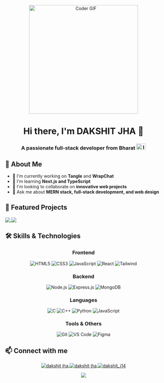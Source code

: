<div align="center">
  <img src="https://media.giphy.com/media/SWoSkN6DxTszqIKEqv/giphy.gif" alt="Coder GIF" width="350">
  <h1>Hi there, I'm DAKSHIT JHA 👋</h1>
  <h3>A passionate full-stack developer from Bharat 
    <img src="https://upload.wikimedia.org/wikipedia/en/4/41/Flag_of_India.svg" alt="Indian Flag" width="30" height="20" />
  </h3>
</div>

<!-- About Me Section -->
<h2>💫 About Me</h2>

- 🔭 I'm currently working on **Tangle** and **WrapChat**
- 🌱 I'm learning **Next.js and TypeScript**
- 👯 I'm looking to collaborate on **innovative web projects**
- 💬 Ask me about **MERN stack, full-stack development, and web design**

<!-- Recent Projects Section -->
<h2>🚀 Featured Projects</h2>

<a href="https://github.com/Dakshitj14/Tangle">
  <img align="center" src="https://github-readme-stats.vercel.app/api/pin/?username=Dakshitj14&repo=Tangle&theme=radical" />
</a>
<a href="https://github.com/Dakshitj14/WrapChat">
  <img align="center" src="https://github-readme-stats.vercel.app/api/pin/?username=Dakshitj14&repo=WrapChat&theme=radical" />
</a>



<!-- Skills Section with Animations -->
<h2>🛠️ Skills & Technologies</h2>

<div align="center">
  
  <!-- Frontend -->
  <h3>Frontend</h3>
  <p>
    <img src="https://img.shields.io/badge/HTML5-E34F26?style=for-the-badge&logo=html5&logoColor=white" alt="HTML5" />
    <img src="https://img.shields.io/badge/CSS3-1572B6?style=for-the-badge&logo=css3&logoColor=white" alt="CSS3" />
    <img src="https://img.shields.io/badge/JavaScript-F7DF1E?style=for-the-badge&logo=javascript&logoColor=black" alt="JavaScript" />
    <img src="https://img.shields.io/badge/React-61DAFB?style=for-the-badge&logo=react&logoColor=black" alt="React" />
    <img src="https://img.shields.io/badge/Tailwind_CSS-38B2AC?style=for-the-badge&logo=tailwind-css&logoColor=white" alt="Tailwind" />
  </p>
  
  <!-- Backend -->
  <h3>Backend</h3>
  <p>
    <img src="https://img.shields.io/badge/Node.js-339933?style=for-the-badge&logo=nodedotjs&logoColor=white" alt="Node.js" />
    <img src="https://img.shields.io/badge/Express.js-000000?style=for-the-badge&logo=express&logoColor=white" alt="Express.js" />
    <img src="https://img.shields.io/badge/MongoDB-4EA94B?style=for-the-badge&logo=mongodb&logoColor=white" alt="MongoDB" />
  </p>
  
  <!-- Languages -->
  <h3>Languages</h3>
  <p>
    <img src="https://img.shields.io/badge/C-00599C?style=for-the-badge&logo=c&logoColor=white" alt="C" />
    <img src="https://img.shields.io/badge/C++-00599C?style=for-the-badge&logo=cplusplus&logoColor=white" alt="C++" />
    <img src="https://img.shields.io/badge/Python-3776AB?style=for-the-badge&logo=python&logoColor=white" alt="Python" />
    <img src="https://img.shields.io/badge/JavaScript-F7DF1E?style=for-the-badge&logo=javascript&logoColor=black" alt="JavaScript" />
  </p>
  
  <!-- Tools -->
  <h3>Tools & Others</h3>
  <p>
    <img src="https://img.shields.io/badge/Git-F05032?style=for-the-badge&logo=git&logoColor=white" alt="Git" />
    <img src="https://img.shields.io/badge/VS_Code-007ACC?style=for-the-badge&logo=visual-studio-code&logoColor=white" alt="VS Code" />
    <img src="https://img.shields.io/badge/Figma-F24E1E?style=for-the-badge&logo=figma&logoColor=white" alt="Figma" />
  </p>
</div>

<!-- Connect Section -->
<h2>📫 Connect with me</h2>
<p align="center">
  <a href="https://x.com/DakshitJha" target="blank">
    <img align="center" src="https://img.shields.io/badge/Twitter-1DA1F2?style=for-the-badge&logo=twitter&logoColor=white" alt="dakshit jha" />
  </a>
  <a href="https://www.linkedin.com/in/dakshit-jha-bb3977233/" target="blank">
    <img align="center" src="https://img.shields.io/badge/LinkedIn-0077B5?style=for-the-badge&logo=linkedin&logoColor=white" alt="dakshit jha" />
  </a>
  <a href="https://instagram.com/dakshit_j14" target="blank">
    <img align="center" src="https://img.shields.io/badge/Instagram-E4405F?style=for-the-badge&logo=instagram&logoColor=white" alt="dakshit_j14" />
  </a>
</p>

<!-- Footer -->
<div align="center">
  <img src="https://raw.githubusercontent.com/Trilokia/Trilokia/379277808c61ef204768a61bbc5d25bc7798ccf1/bottom_header.svg" />
</div>
